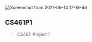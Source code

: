 ![Screenshot from 2021-09-14 17-19-46](https://user-images.githubusercontent.com/54282562/133341559-29a53348-85bb-425f-96a5-8ce188caf0f1.png)
## CS461P1
> CS461: Project 1
